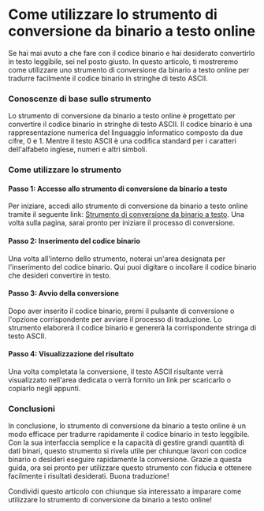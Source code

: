 Come utilizzare lo strumento di conversione da binario a testo online
=====================================================================

Se hai mai avuto a che fare con il codice binario e hai desiderato convertirlo in testo leggibile, sei nel posto giusto. In questo articolo, ti mostreremo come utilizzare uno strumento di conversione da binario a testo online per tradurre facilmente il codice binario in stringhe di testo ASCII.

### Conoscenze di base sullo strumento

Lo strumento di conversione da binario a testo online è progettato per convertire il codice binario in stringhe di testo ASCII. Il codice binario è una rappresentazione numerica del linguaggio informatico composto da due cifre, 0 e 1. Mentre il testo ASCII è una codifica standard per i caratteri dell'alfabeto inglese, numeri e altri simboli.

### Come utilizzare lo strumento

#### Passo 1: Accesso allo strumento di conversione da binario a testo

Per iniziare, accedi allo strumento di conversione da binario a testo online tramite il seguente link: [Strumento di conversione da binario a testo](https://www.onlinecalculatorsfree.com/it/convert/binary-to-ascii.html). Una volta sulla pagina, sarai pronto per iniziare il processo di conversione.

#### Passo 2: Inserimento del codice binario

Una volta all'interno dello strumento, noterai un'area designata per l'inserimento del codice binario. Qui puoi digitare o incollare il codice binario che desideri convertire in testo.

#### Passo 3: Avvio della conversione

Dopo aver inserito il codice binario, premi il pulsante di conversione o l'opzione corrispondente per avviare il processo di traduzione. Lo strumento elaborerà il codice binario e genererà la corrispondente stringa di testo ASCII.

#### Passo 4: Visualizzazione del risultato

Una volta completata la conversione, il testo ASCII risultante verrà visualizzato nell'area dedicata o verrà fornito un link per scaricarlo o copiarlo negli appunti.

### Conclusioni

In conclusione, lo strumento di conversione da binario a testo online è un modo efficace per tradurre rapidamente il codice binario in testo leggibile. Con la sua interfaccia semplice e la capacità di gestire grandi quantità di dati binari, questo strumento si rivela utile per chiunque lavori con codice binario o desideri eseguire rapidamente la conversione. Grazie a questa guida, ora sei pronto per utilizzare questo strumento con fiducia e ottenere facilmente i risultati desiderati. Buona traduzione!

Condividi questo articolo con chiunque sia interessato a imparare come utilizzare lo strumento di conversione da binario a testo online!
